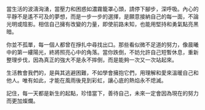 當生活的波濤洶湧，當壓力和困惑如濃霧籠罩心頭，請停下腳步，深呼吸。內心的平靜不是遙不可及的夢想，而是一步一步的選擇，是願意接納自己的每一面，不論光明或陰影。相信自己擁有改變的力量，即使前路未知，也能用堅持和勇氣點亮黑暗。

你並不孤單，每一個人都曾在掙扎中尋找出口。那些看似微不足道的努力，像晨曦中的第一縷陽光，終將照亮心中的角落。當你跌倒，不妨允許自己短暫休息，重新整理步伐，因為真正的強大不是永不摔倒，而是能夠一次又一次站起來。

生活教會我們的，是與其逃避困難，不如學會擁抱它們，用理解和愛來溫暖自己和他人。唯有如此，才能在風雨後見到彩虹，讓心底的熱焰永不熄滅。

記住，每一天都是新生的起點，珍惜當下，善待自己，未來一定會因為現在的努力而更加燦爛。